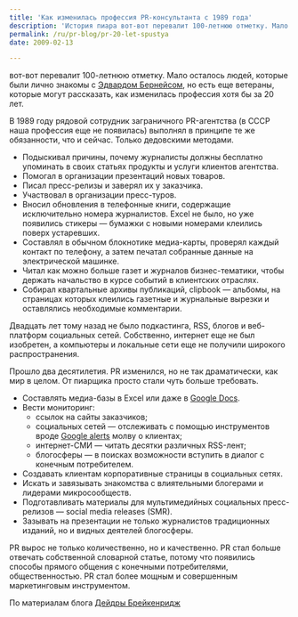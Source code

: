 ```yaml
---
title: 'Как изменилась профессия PR-консультанта с 1989 года'
description: 'История пиара вот-вот перевалит 100-летнюю отметку. Мало осталось людей, которые были лично знакомы с Эдвардом Бернейсом, но есть еще ветераны, которые могут рассказать, как изменилась профессия хотя бы за 20 лет.'
permalink: /ru/pr-blog/pr-20-let-spustya
date: 2009-02-13

---
```


вот-вот перевалит 100-летнюю отметку. Мало осталось людей, которые были лично знакомы с <a href="http://ru.wikipedia.org/wiki/%D0%91%D0%B5%D1%80%D0%BD%D0%B5%D0%B9%D1%81,_%D0%AD%D0%B4%D0%B2%D0%B0%D1%80%D0%B4" target="_blank" rel="noopener noreferrer">Эдвардом Бернейсом</a>, но есть еще ветераны, которые могут рассказать, как изменилась профессия хотя бы за 20 лет.</p>
<p class="list-caption">В 1989 году рядовой сотрудник заграничного PR-агентства (в СССР наша профессия еще не появилась) выполнял в принципе те же обязанности, что и сейчас. Только дедовскими методами.</p>
<ul>
<li>Подыскивал причины, почему журналисты должны бесплатно упоминать в своих статьях продукты и услуги клиентов агентства.</li>
<li>Помогал в организации презентаций новых товаров.</li>
<li>Писал пресс-релизы и заверял их у заказчика.</li>
<li>Участвовал в организации пресс-туров.</li>
<li>Вносил обновления в телефонные книги, содержащие исключительно номера журналистов. Excel не было, но уже появились стикеры — бумажки с новыми номерами клеились поверх устаревших.</li>
<li>Составлял в обычном блокнотике медиа-карты, проверял каждый контакт по телефону, а затем печатал собранные данные на электрической машинке.</li>
<li>Читал как можно больше газет и журналов бизнес-тематики, чтобы держать начальство в курсе событий в клиентских отраслях.</li>
<li>Собирал квартальные архивы публикаций, clipbook — альбомы, на страницах которых клеились газетные и журнальные вырезки и оставлялись необходимые комментарии.</li>
</ul>
<p>Двадцать лет тому назад не было подкастинга, RSS, блогов и веб-платформ социальных сетей. Собственно, интернет еще не был изобретен, а компьютеры и локальные сети еще не получили широкого распространения.</p>
<p class="list-caption">Прошло два десятилетия. PR изменился, но не так драматически, как мир в целом. От пиарщика просто стали чуть больше требовать.</p>
<ul>
<li>Составлять медиа-базы в Excel или даже в <a href="http://docs.google.com/" target="_blank" rel="noopener noreferrer">Google Docs</a>.</li>
<li>Вести мониторинг:

<ul>
<li>ссылок на сайты заказчиков;</li>
<li>социальных сетей  — отслеживать с помощью инструментов вроде <a href="http://www.google.com/alerts" target="_blank" title="Google Alerts">Google alerts</a> молву о клиентах;</li>
<li>интернет-СМИ — читать десятки различных RSS-лент;</li>
<li>блогосферы — в поисках возможности вступить в диалог с конечным потребителем.</li>
</ul>
</li>
<li>Создавать клиентам корпоративные страницы в социальных сетях.</li>
<li>Искать и завязывать знакомства с влиятельными блогерами и лидерами микросообществ.</li>
<li>Подготавливать материалы для мультимедийных социальных пресс-релизов — social media releases (SMR).</li>
<li>Зазывать на презентации не только журналистов традиционных изданий, но и видных деятелей блогосферы.</li>
</ul>
<p>PR вырос не только количественно, но и качественно. PR стал больше отвечать собственной словарной статье, потому что появились способы прямого общения с конечными потребителями, общественностью. PR стал более мощным и совершенным маркетинговым инструментом.</p>
<p>По материалам блога <a href="http://deirdrebreakenridge.com/2009/02/pr-of-the-past-vs-pr-20-today/" target="_blank" rel="noopener noreferrer">Дейдры Брейкенридж</a></p>

